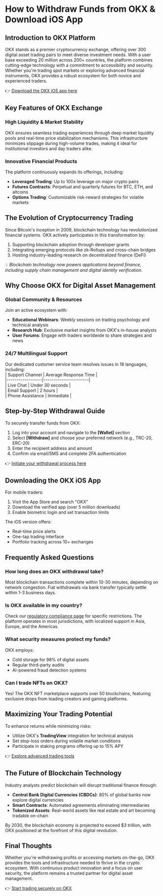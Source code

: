 # How to Withdraw Funds from OKX & Download iOS App  

## Introduction to OKX Platform  
OKX stands as a premier cryptocurrency exchange, offering over 300 digital asset trading pairs to meet diverse investment needs. With a user base exceeding 20 million across 200+ countries, the platform combines cutting-edge technology with a commitment to accessibility and security. Whether you're trading spot markets or exploring advanced financial instruments, OKX provides a robust ecosystem for both novice and experienced traders.  

👉 [Download the OKX iOS app here](https://bit.ly/okx-bonus)  

## Key Features of OKX Exchange  
### High Liquidity & Market Stability  
OKX ensures seamless trading experiences through deep market liquidity pools and real-time price stabilization mechanisms. This infrastructure minimizes slippage during high-volume trades, making it ideal for institutional investors and day traders alike.  

### Innovative Financial Products  
The platform continuously expands its offerings, including:  
- **Leveraged Trading**: Up to 100x leverage on major crypto pairs  
- **Futures Contracts**: Perpetual and quarterly futures for BTC, ETH, and altcoins  
- **Options Trading**: Customizable risk-reward strategies for volatile markets  

## The Evolution of Cryptocurrency Trading  
Since Bitcoin's inception in 2009, blockchain technology has revolutionized financial systems. OKX actively participates in this transformation by:  
1. Supporting blockchain adoption through developer grants  
2. Integrating emerging protocols like zk-Rollups and cross-chain bridges  
3. Hosting industry-leading research on decentralized finance (DeFi)  

💡 *Blockchain technology now powers applications beyond finance, including supply chain management and digital identity verification.*  

## Why Choose OKX for Digital Asset Management  
### Global Community & Resources  
Join an active ecosystem with:  
- **Educational Webinars**: Weekly sessions on trading psychology and technical analysis  
- **Research Hub**: Exclusive market insights from OKX's in-house analysts  
- **User Forums**: Engage with traders worldwide to share strategies and news  

### 24/7 Multilingual Support  
Our dedicated customer service team resolves issues in 18 languages, including:  
| Support Channel | Average Response Time |  
|------------------|-----------------------|  
| Live Chat         | Under 30 seconds      |  
| Email Support     | 2 hours               |  
| Phone Assistance  | Immediate             |  

## Step-by-Step Withdrawal Guide  
To securely transfer funds from OKX:  
1. Log into your account and navigate to the **[Wallet]** section  
2. Select **[Withdraw]** and choose your preferred network (e.g., TRC-20, ERC-20)  
3. Enter the recipient address and amount  
4. Confirm via email/SMS and complete 2FA authentication  

👉 [Initiate your withdrawal process here](https://bit.ly/okx-bonus)  

## Downloading the OKX iOS App  
For mobile traders:  
1. Visit the App Store and search "OKX"  
2. Download the verified app (over 5 million downloads)  
3. Enable biometric login and set transaction limits  

The iOS version offers:  
- Real-time price alerts  
- One-tap trading interface  
- Portfolio tracking across 10+ exchanges  

## Frequently Asked Questions  

### How long does an OKX withdrawal take?  
Most blockchain transactions complete within 10-30 minutes, depending on network congestion. Fiat withdrawals via bank transfer typically settle within 1-3 business days.  

### Is OKX available in my country?  
Check our [regulatory compliance page](https://bit.ly/okx-bonus) for specific restrictions. The platform operates in most jurisdictions, with localized support in Asia, Europe, and the Americas.  

### What security measures protect my funds?  
OKX employs:  
- Cold storage for 98% of digital assets  
- Regular third-party audits  
- AI-powered fraud detection systems  

### Can I trade NFTs on OKX?  
Yes! The OKX NFT marketplace supports over 50 blockchains, featuring exclusive drops from leading creators and gaming platforms.  

## Maximizing Your Trading Potential  
To enhance returns while minimizing risks:  
- Utilize OKX's **TradingView** integration for technical analysis  
- Set stop-loss orders during volatile market conditions  
- Participate in staking programs offering up to 15% APY  

👉 [Explore advanced trading tools](https://bit.ly/okx-bonus)  

## The Future of Blockchain Technology  
Industry analysts predict blockchain will disrupt traditional finance through:  
- **Central Bank Digital Currencies (CBDCs)**: 80% of global banks now explore digital currencies  
- **Smart Contracts**: Automated agreements eliminating intermediaries  
- **Tokenized Assets**: Real-world assets like real estate and art becoming tradable on-chain  

By 2030, the blockchain economy is projected to exceed $3 trillion, with OKX positioned at the forefront of this digital revolution.  

## Final Thoughts  
Whether you're withdrawing profits or accessing markets on-the-go, OKX provides the tools and infrastructure needed to thrive in the crypto ecosystem. With continuous product innovation and a focus on user security, the platform remains a trusted partner for digital asset management.  

👉 [Start trading securely on OKX](https://bit.ly/okx-bonus)